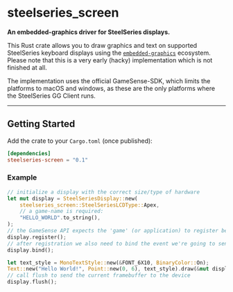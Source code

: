 # steelseries_screen

**An embedded-graphics driver for SteelSeries displays.**

This Rust crate allows you to draw graphics and text on supported SteelSeries keyboard displays using the [`embedded-graphics`](https://crates.io/crates/embedded-graphics) ecosystem.
Please note that this is a very early (hacky) implementation which is not finished at all.

The implementation uses the official GameSense-SDK, which limits the platforms to macOS and windows, as these are the only platforms
where the SteelSeries GG Client runs.

---

## Getting Started

Add the crate to your `Cargo.toml` (once published):

```toml
[dependencies]
steelseries-screen = "0.1"
```

### Example
```rust
// initialize a display with the correct size/type of hardware
let mut display = SteelSeriesDisplay::new(
    steelseries_screen::SteelSeriesLCDType::Apex,
    // a game-name is required:
    "HELLO_WORLD".to_string(),
);
// the GameSense API expects the 'game' (or application) to register before it sends data
display.register();
// after registration we also need to bind the event we're going to send
display.bind();

let text_style = MonoTextStyle::new(&FONT_6X10, BinaryColor::On);
Text::new("Hello World!", Point::new(0, 6), text_style).draw(&mut display);
// call flush to send the current framebuffer to the device
display.flush();
```
